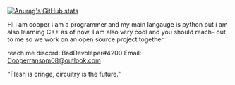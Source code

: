 [![Anurag's GitHub stats](https://github-readme-stats.vercel.app/api?username=itzCozi)](https://github.com/anuraghazra/github-readme-stats)

Hi i am cooper i am a programmer and my main langauge is python but i am also learning C++ as of now. I am also very cool and you should reach-
out to me so we work on an open source project together.

reach me discord: BadDevoleper#4200
Email: Cooperransom08@outlook.com

"Flesh is cringe, circuitry is the future." 
